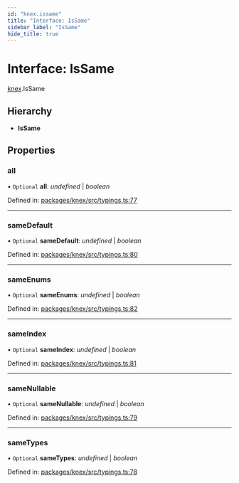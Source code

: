 ```yaml
---
id: "knex.issame"
title: "Interface: IsSame"
sidebar_label: "IsSame"
hide_title: true
---
```


# Interface: IsSame

[knex](../modules/knex.md).IsSame

## Hierarchy

* **IsSame**

## Properties

### all

• `Optional` **all**: *undefined* \| *boolean*

Defined in: [packages/knex/src/typings.ts:77](https://github.com/mikro-orm/mikro-orm/blob/969d4229bd/packages/knex/src/typings.ts#L77)

___

### sameDefault

• `Optional` **sameDefault**: *undefined* \| *boolean*

Defined in: [packages/knex/src/typings.ts:80](https://github.com/mikro-orm/mikro-orm/blob/969d4229bd/packages/knex/src/typings.ts#L80)

___

### sameEnums

• `Optional` **sameEnums**: *undefined* \| *boolean*

Defined in: [packages/knex/src/typings.ts:82](https://github.com/mikro-orm/mikro-orm/blob/969d4229bd/packages/knex/src/typings.ts#L82)

___

### sameIndex

• `Optional` **sameIndex**: *undefined* \| *boolean*

Defined in: [packages/knex/src/typings.ts:81](https://github.com/mikro-orm/mikro-orm/blob/969d4229bd/packages/knex/src/typings.ts#L81)

___

### sameNullable

• `Optional` **sameNullable**: *undefined* \| *boolean*

Defined in: [packages/knex/src/typings.ts:79](https://github.com/mikro-orm/mikro-orm/blob/969d4229bd/packages/knex/src/typings.ts#L79)

___

### sameTypes

• `Optional` **sameTypes**: *undefined* \| *boolean*

Defined in: [packages/knex/src/typings.ts:78](https://github.com/mikro-orm/mikro-orm/blob/969d4229bd/packages/knex/src/typings.ts#L78)
